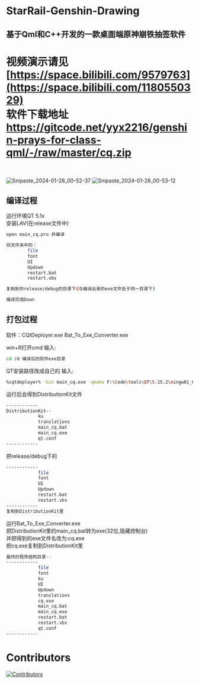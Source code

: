 # StarRail-Genshin-Drawing<br>
## 基于Qml和C++开发的一款桌面端原神崩铁抽签软件<br>
视频演示请见<br>
[https://space.bilibili.com/9579763](https://space.bilibili.com/1180550329)<br>
软件下载地址<br>
https://gitcode.net/yyx2216/genshin-prays-for-class-qml/-/raw/master/cq.zip<br>
==
<br>

![Snipaste_2024-01-28_00-52-37](https://github.com/Xpercent-YX/StarRail-Genshin-Drawing/assets/149877139/455379bc-4f14-4630-89f6-2b84b5a4a8cc)
![Snipaste_2024-01-28_00-53-12](https://github.com/Xpercent-YX/StarRail-Genshin-Drawing/assets/149877139/64fe0885-11a6-4d13-b9de-4b090d5bf765)

## 编译过程
运行环境QT 5.1x<br>
安装LAV(在release文件中)
```bash
open main_cq.pro 并编译

将文件夹中的：
        file
        font
        UI
        Updown
        restart.bat
        restart.vbs

复制到你release/debug的目录下(与编译出来的exe文件处于同一目录下)

编译完成Down
```
## 打包过程
软件：CQtDeployer.exe
      Bat_To_Exe_Converter.exe

win+R打开cmd 输入:
```bash
cd /d 编译后的软件exe目录
```
QT安装路径改成自己的 输入:
```bash
%cqtdeployer% -bin main_cq.exe -qmake F:\Code\tools\QT\5.15.2\mingw81_64\bin\qmake.exe -qmlDir F:\Code\tools\QT\5.15.2\mingw81_64\qml -qmlOut ku -libOut ku -pluginOut ku
```
运行后会得到DistributionKit文件
```bash
------------
DistributionKit--
            ku
            translations
            main_cq.bat
            main_cq.exe
            qt.conf
------------
```
把release/debug下的
```bash
------------
            file
            font
            UI
            Updown
            restart.bat
            restart.vbs
------------
复制到DistributionKit里
```
运行Bat_To_Exe_Converter.exe<br>
把DistributionKit里的main_cq.bat转为exe(32位,隐藏控制台)<br>
并把得到的exe文件名改为:cq.exe<br>
把cq.exe复制到DistributionKit里<br>
```bash
最终的程序结构目录--
------------
            file
            font
            ku
            UI
            Updown
            translations
            cq.exe
            main_cq.bat
            main_cq.exe
            restart.bat
            restart.vbs
            qt.conf
------------
```
# Contributors

[![Contributors](https://contributors-img.web.app/image?repo=Xpercent-YX/Xpercent-YX)](https://github.com/Xpercen/StarRail-Genshin-Drawing/graphs/contributors)
